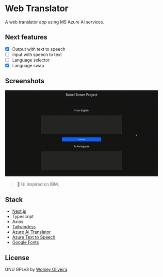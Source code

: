 # Web Translator

A web translator app using MS Azure AI services.

## Next features
- [x] Output with text to speech
- [ ] Input with speech to text
- [ ] Language selector
- [x] Language swap

## Screenshots
![screenshot](doc/screenshot.gif)

> 🎨 UI inspired on IBM.

## Stack
- [Next.js](https://nextjs.org/)
- Typescript
- Axios
- [Tailwindcss](https://tailwindcss.com/)
- [Azure AI Translator](https://azure.microsoft.com/en-us/products/ai-services/ai-translator/#layout-container-uidb8e1)
- [Azure Text to Speech](https://azure.microsoft.com/pt-br/products/ai-services/text-to-speech)
- [Google Fonts](https://fonts.google.com/)

## License
GNU GPLv3 by [Wolney Oliveira](https://github.com/wolney-fo)